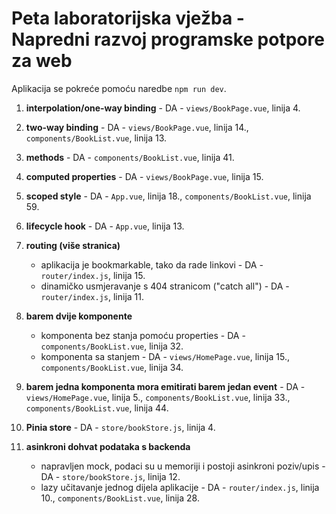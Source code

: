 
# Peta laboratorijska vježba - Napredni razvoj programske potpore za web

Aplikacija se pokreće pomoću naredbe `npm run dev`.

1. **interpolation/one-way binding** - DA - `views/BookPage.vue`, linija 4.
2. **two-way binding** - DA - `views/BookPage.vue`, linija 14., `components/BookList.vue`, linija 13.
3. **methods** - DA - `components/BookList.vue`, linija 41.
4. **computed properties** - DA - `views/BookPage.vue`, linija 15.
5. **scoped style** - DA - `App.vue`, linija 18., `components/BookList.vue`, linija 59.

6. **lifecycle hook** - DA - `App.vue`, linija 13.
7. **routing (više stranica)**
   - aplikacija je bookmarkable, tako da rade linkovi - DA - `router/index.js`, linija 15.
   - dinamičko usmjeravanje s 404 stranicom ("catch all") - DA - `router/index.js`, linija 11.

8. **barem dvije komponente**
   - komponenta bez stanja pomoću properties - DA - `components/BookList.vue`, linija 32.
   - komponenta sa stanjem - DA - `views/HomePage.vue`, linija 15., `components/BookList.vue`, linija 34.

9. **barem jedna komponenta mora emitirati barem jedan event** - DA - `views/HomePage.vue`, linija 5., `components/BookList.vue`, linija 33., `components/BookList.vue`, linija 44.
10. **Pinia store** - DA - `store/bookStore.js`, linija 4.

11. **asinkroni dohvat podataka s backenda**
    - napravljen mock, podaci su u memoriji i postoji asinkroni poziv/upis - DA - `store/bookStore.js`, linija 12.
    - lazy učitavanje jednog dijela aplikacije - DA - `router/index.js`, linija 10., `components/BookList.vue`, linija 28.
